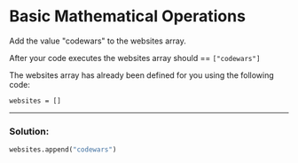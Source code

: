 # Basic Mathematical Operations

Add the value "codewars" to the websites array.

After your code executes the websites array should == `["codewars"]`

The websites array has already been defined for you using the following code:

`websites = []`

---

### Solution:

```python
websites.append("codewars")
```
